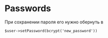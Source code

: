 # Passwords

При сохранении пароля его нужно обернуть в 

`$user->setPassword(bcrypt('new_password'))`
